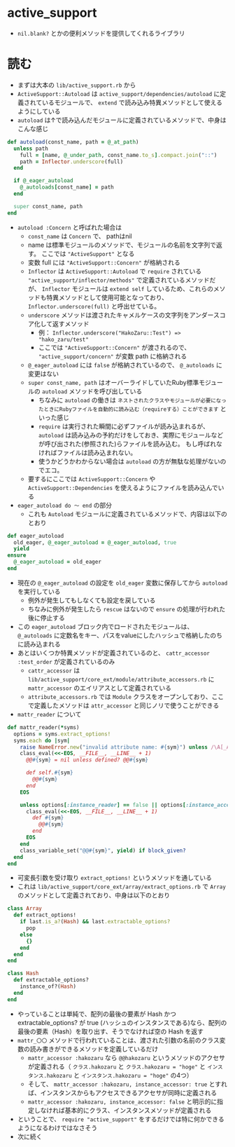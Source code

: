 # active_support
- `nil.blank?` とかの便利メソッドを提供してくれるライブラリ

# 読む
- まずは大本の `lib/active_support.rb` から
- `ActiveSupport::Autoload` は `active_support/dependencies/autoload` に定義されているモジュールで、 `extend` で読み込み特異メソッドとして使えるようにしている
- `autoload` は↑で読み込んだモジュールに定義されているメソッドで、中身はこんな感じ

```ruby
def autoload(const_name, path = @_at_path)
  unless path
    full = [name, @_under_path, const_name.to_s].compact.join("::")
    path = Inflector.underscore(full)
  end

  if @_eager_autoload
    @_autoloads[const_name] = path
  end

  super const_name, path
end
```

- `autoload :Concern` と呼ばれた場合は
  - `const_name` は `Concern` で、 pathはnil
  - name は標準モジュールのメソッドで、モジュールの名前を文字列で返す。 ここでは `"ActiveSupport"` となる
  - 変数 full には `"ActiveSupport::Concern"` が格納される
  - `Inflector` は `ActiveSupport::Autoload` で `require` されている `"active_support/inflector/methods"` で定義されているメソッドだが、 `Inflector` モジュールは `extend self` しているため、これらのメソッドも特異メソッドとして使用可能となっており、 `Inflector.underscore(full)` と呼出せている。
  - `underscore` メソッドは渡されたキャメルケースの文字列をアンダースコア化して返すメソッド
    - 例： `Inflector.underscore("HakoZaru::Test") => "hako_zaru/test"`
    - ここでは `"ActiveSupport::Concern"` が渡されるので、 `"active_support/concern"` が変数 path に格納される
  - `@_eager_autoload` には `false` が格納されているので、 `@_autoloads` に変更はない
  - `super const_name, path` はオーバーライドしていたRuby標準モジュールの `autoload` メソッドを呼び出している
    - ちなみに `autoload` の働きは `ネストされたクラスやモジュールが必要になったときにRubyファイルを自動的に読み込む（requireする）ことができます` といった感じ
    - `require` は実行された瞬間に必ずファイルが読み込まれるが、 `autoload` は読み込みの予約だけをしておき、実際にモジュールなどが呼び出された(参照された)らファイルを読み込む。 もし呼ばれなければファイルは読み込まれない。
    - 使うかどうかわからない場合は `autoload` の方が無駄な処理がないのでエコ。
  - 要するにここでは `ActiveSupport::Concern` や `ActiveSupport::Dependencies` を使えるようにファイルを読み込んでいる
- `eager_autoload do 〜 end` の部分
  - これも `Autoload` モジュールに定義されているメソッドで、内容は以下のとおり

```ruby
def eager_autoload
  old_eager, @_eager_autoload = @_eager_autoload, true
  yield
ensure
  @_eager_autoload = old_eager
end
```

- 現在の `@_eager_autoload` の設定を `old_eager` 変数に保存してから `autoload` を実行している
  - 例外が発生してもしなくても設定を戻している
  - ちなみに例外が発生したら `rescue` はないので `ensure` の処理が行われた後に停止する
- この `eager_autoload` ブロック内でロードされたモジュールは、 `@_autoloads` に定数名をキー、パスをvalueにしたハッシュで格納したのちに読み込まれる
- あとはいくつか特異メソッドが定義されているのと、 `cattr_accessor :test_order` が定義されているのみ
  - `cattr_accessor` は `lib/active_support/core_ext/module/attribute_accessors.rb` に `mattr_accessor` のエイリアスとして定義されている
  - `attribute_accessors.rb` では `Module` クラスをオープンしており、ここで定義したメソッドは `attr_accessor` と同じノリで使うことができる
- `mattr_reader` について

```ruby
def mattr_reader(*syms)
  options = syms.extract_options!
  syms.each do |sym|
    raise NameError.new("invalid attribute name: #{sym}") unless /\A[_A-Za-z]\w*\z/.match?(sym)
    class_eval(<<-EOS, __FILE__, __LINE__ + 1)
      @@#{sym} = nil unless defined? @@#{sym}

      def self.#{sym}
        @@#{sym}
      end
    EOS

    unless options[:instance_reader] == false || options[:instance_accessor] == false
      class_eval(<<-EOS, __FILE__, __LINE__ + 1)
        def #{sym}
          @@#{sym}
        end
      EOS
    end
    class_variable_set("@@#{sym}", yield) if block_given?
  end
end
```

- 可変長引数を受け取り `extract_options!` というメソッドを通している
- これは `lib/active_support/core_ext/array/extract_options.rb` で `Array` のメソッドとして定義されており、中身は以下のとおり

```ruby
class Array
  def extract_options!
    if last.is_a?(Hash) && last.extractable_options?
      pop
    else
      {}
    end
  end
end

class Hash
  def extractable_options?
    instance_of?(Hash)
  end
end
```

- やっていることは単純で、配列の最後の要素が Hash かつ extractable_options? が true (ハッシュのインスタンスである)なら、配列の最後の要素（Hash）を取り出す、そうでなければ空の Hash を返す
- `mattr_〇〇` メソッドで行われていることは、渡された引数の名前のクラス変数の読み書きができるメソッドを定義しているだけ
  - `mattr_accessor :hakozaru` なら `@@hakozaru` というメソッドのアクセサが定義される（ `クラス.hakozaru` と `クラス.hakozaru = "hoge"` と `インスタンス.hakozaru` と `インスタンス.hakozaru = "hoge"` の4つ）
  - そして、 `mattr_accessor :hakozaru, instance_accessor: true` とすれば、インスタンスからもアクセスできるアクセサが同時に定義される
  - `mattr_accessor :hakozaru, instance_accessor: false` と明示的に指定しなければ基本的にクラス、インスタンスメソッドが定義される
- ということで、 `require "active_support"` をするだけでは特に何かできるようになるわけではなさそう
- 次に続く
